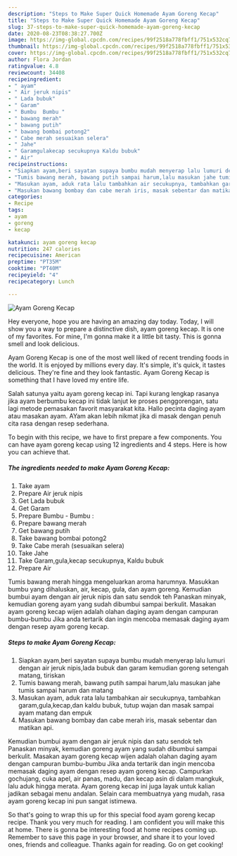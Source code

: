 ```yaml
---
description: "Steps to Make Super Quick Homemade Ayam Goreng Kecap"
title: "Steps to Make Super Quick Homemade Ayam Goreng Kecap"
slug: 37-steps-to-make-super-quick-homemade-ayam-goreng-kecap
date: 2020-08-23T08:38:27.700Z
image: https://img-global.cpcdn.com/recipes/99f2518a778fbff1/751x532cq70/ayam-goreng-kecap-foto-resep-utama.jpg
thumbnail: https://img-global.cpcdn.com/recipes/99f2518a778fbff1/751x532cq70/ayam-goreng-kecap-foto-resep-utama.jpg
cover: https://img-global.cpcdn.com/recipes/99f2518a778fbff1/751x532cq70/ayam-goreng-kecap-foto-resep-utama.jpg
author: Flora Jordan
ratingvalue: 4.8
reviewcount: 34408
recipeingredient:
- " ayam"
- " Air jeruk nipis"
- " Lada bubuk"
- " Garam"
- " Bumbu  Bumbu "
- " bawang merah"
- " bawang putih"
- " bawang bombai potong2"
- " Cabe merah sesuaikan selera"
- " Jahe"
- " Garamgulakecap secukupnya Kaldu bubuk"
- " Air"
recipeinstructions:
- "Siapkan ayam,beri sayatan supaya bumbu mudah menyerap lalu lumuri dengan air jeruk nipis,lada bubuk dan garam kemudian goreng setengah matang, tiriskan"
- "Tumis bawang merah, bawang putih sampai harum,lalu masukan jahe tumis sampai harum dan matang"
- "Masukan ayam, aduk rata lalu tambahkan air secukupnya, tambahkan garam,gula,kecap,dan kaldu bubuk, tutup wajan dan masak sampai ayam matang dan empuk"
- "Masukan bawang bombay dan cabe merah iris, masak sebentar dan matikan api."
categories:
- Recipe
tags:
- ayam
- goreng
- kecap

katakunci: ayam goreng kecap 
nutrition: 247 calories
recipecuisine: American
preptime: "PT35M"
cooktime: "PT40M"
recipeyield: "4"
recipecategory: Lunch

---
```



![Ayam Goreng Kecap](https://img-global.cpcdn.com/recipes/99f2518a778fbff1/751x532cq70/ayam-goreng-kecap-foto-resep-utama.jpg)

Hey everyone, hope you are having an amazing day today. Today, I will show you a way to prepare a distinctive dish, ayam goreng kecap. It is one of my favorites. For mine, I'm gonna make it a little bit tasty. This is gonna smell and look delicious.

Ayam Goreng Kecap is one of the most well liked of recent trending foods in the world. It is enjoyed by millions every day. It's simple, it's quick, it tastes delicious. They're fine and they look fantastic. Ayam Goreng Kecap is something that I have loved my entire life.

Salah satunya yaitu ayam goreng kecap ini. Tapi kurang lengkap rasanya jika ayam berbumbu kecap ini tidak lanjut ke proses penggorengan, satu lagi metode pemasakan favorit masyarakat kita. Hallo pecinta daging ayam atau masakan ayam. AYam akan lebih nikmat jika di masak dengan penuh cita rasa dengan resep sederhana.


To begin with this recipe, we have to first prepare a few components. You can have ayam goreng kecap using 12 ingredients and 4 steps. Here is how you can achieve that.

<!--inarticleads1-->

##### The ingredients needed to make Ayam Goreng Kecap:

1. Take  ayam
1. Prepare  Air jeruk nipis
1. Get  Lada bubuk
1. Get  Garam
1. Prepare  Bumbu - Bumbu :
1. Prepare  bawang merah
1. Get  bawang putih
1. Take  bawang bombai potong2
1. Take  Cabe merah (sesuaikan selera)
1. Take  Jahe
1. Take  Garam,gula,kecap secukupnya, Kaldu bubuk
1. Prepare  Air


Tumis bawang merah hingga mengeluarkan aroma harumnya. Masukkan bumbu yang dihaluskan, air, kecap, gula, dan ayam goreng. Kemudian bumbui ayam dengan air jeruk nipis dan satu sendok teh Panaskan minyak, kemudian goreng ayam yang sudah dibumbui sampai berkulit. Masakan ayam goreng kecap wijen adalah olahan daging ayam dengan campuran bumbu-bumbu Jika anda tertarik dan ingin mencoba memasak daging ayam dengan resep ayam goreng kecap. 

<!--inarticleads2-->

##### Steps to make Ayam Goreng Kecap:

1. Siapkan ayam,beri sayatan supaya bumbu mudah menyerap lalu lumuri dengan air jeruk nipis,lada bubuk dan garam kemudian goreng setengah matang, tiriskan
1. Tumis bawang merah, bawang putih sampai harum,lalu masukan jahe tumis sampai harum dan matang
1. Masukan ayam, aduk rata lalu tambahkan air secukupnya, tambahkan garam,gula,kecap,dan kaldu bubuk, tutup wajan dan masak sampai ayam matang dan empuk
1. Masukan bawang bombay dan cabe merah iris, masak sebentar dan matikan api.


Kemudian bumbui ayam dengan air jeruk nipis dan satu sendok teh Panaskan minyak, kemudian goreng ayam yang sudah dibumbui sampai berkulit. Masakan ayam goreng kecap wijen adalah olahan daging ayam dengan campuran bumbu-bumbu Jika anda tertarik dan ingin mencoba memasak daging ayam dengan resep ayam goreng kecap. Campurkan gochujang, cuka apel, air panas, madu, dan kecap asin di dalam mangkuk, lalu aduk hingga merata. Ayam goreng kecap ini juga layak untuk kalian jadikan sebagai menu andalan. Selain cara membuatnya yang mudah, rasa ayam goreng kecap ini pun sangat istimewa. 

So that's going to wrap this up for this special food ayam goreng kecap recipe. Thank you very much for reading. I am confident you will make this at home. There is gonna be interesting food at home recipes coming up. Remember to save this page in your browser, and share it to your loved ones, friends and colleague. Thanks again for reading. Go on get cooking!
